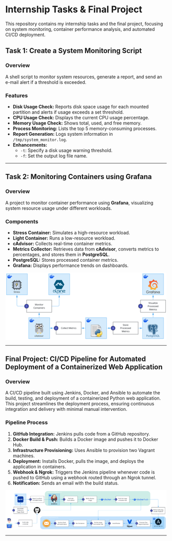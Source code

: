# Internship Tasks & Final Project
This repository contains my internship tasks and the final project, focusing on system monitoring, container performance analysis, and automated CI/CD deployment.

## Task 1: Create a System Monitoring Script
### Overview
A shell script to monitor system resources, generate a report, and send an e-mail alert if a threshold is exceeded.

### Features
- **Disk Usage Check:** Reports disk space usage for each mounted partition and alerts if usage exceeds a set threshold.
- **CPU Usage Check:** Displays the current CPU usage percentage.
- **Memory Usage Check:** Shows total, used, and free memory.
- **Process Monitoring:** Lists the top 5 memory-consuming processes.
- **Report Generation:** Logs system information in `/tmp/system_monitor.log`.
- **Enhancements:**
  - `-t`: Specify a disk usage warning threshold.
  - `-f`: Set the output log file name.

---

## Task 2: Monitoring Containers using Grafana
### Overview
A project to monitor container performance using **Grafana**, visualizing system resource usage under different workloads.

### Components
- **Stress Container:** Simulates a high-resource workload.
- **Light Container:** Runs a low-resource workload.
- **cAdvisor:** Collects real-time container metrics.
- **Metrics Collector:** Retrieves data from **cAdvisor**, converts metrics to percentages, and stores them in **PostgreSQL**.
- **PostgreSQL:** Stores processed container metrics.
- **Grafana:** Displays performance trends on dashboards.

![Diagram](Task_2_Grafana_Monitoring/Diagram.png)

---

## Final Project: CI/CD Pipeline for Automated Deployment of a Containerized Web Application
### Overview
A CI/CD pipeline built using Jenkins, Docker, and Ansible to automate the build, testing, and deployment of a containerized Python web application. This project streamlines the deployment process, ensuring continuous integration and delivery with minimal manual intervention.

### Pipeline Process
1. **GitHub Integration:** Jenkins pulls code from a GitHub repository.
2. **Docker Build & Push:** Builds a Docker image and pushes it to Docker Hub.
3. **Infrastructure Provisioning:** Uses Ansible to provision two Vagrant machines.
4. **Deployment:** Installs Docker, pulls the image, and deploys the application in containers.
5. **Webhook & Ngrok:** Triggers the Jenkins pipeline whenever code is pushed to GitHub using a webhook routed through an Ngrok tunnel.
6. **Notification:** Sends an email with the build status.

![Diagram](Project_Jenkins_CICD_Pipeline_For_Weather_App_Deployment/Diagram.png)

---
